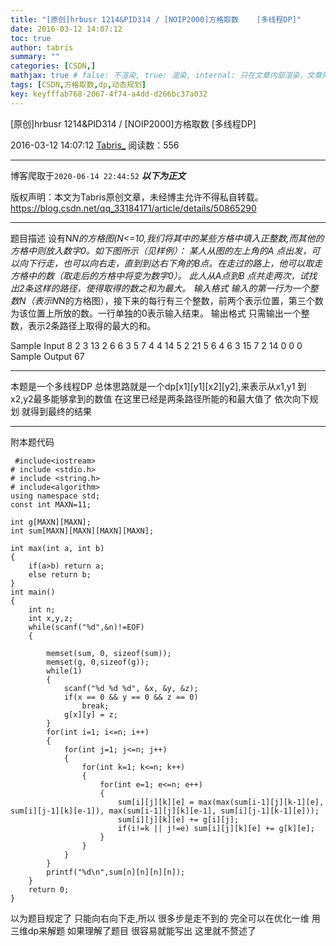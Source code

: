 ```yaml
---
title: "[原创]hrbusr 1214&PID314 / [NOIP2000]方格取数    [多线程DP]"
date: 2016-03-12 14:07:12
toc: true
author: tabris
summary: ""
categories: [CSDN,]
mathjax: true # false: 不渲染, true: 渲染, internal: 只在文章内部渲染，文章列表中不渲染
tags: [CSDN,方格取数,dp,动态规划]
key: keyfffab768-2067-4f74-a4dd-d266bc37a032
---
```


[原创]hrbusr 1214&PID314 / [NOIP2000]方格取数    [多线程DP]

2016-03-12 14:07:12  [Tabris_](https://me.csdn.net/qq_33184171) 阅读数：556

---

博客爬取于`2020-06-14 22:44:52`
***以下为正文***

版权声明：本文为Tabris原创文章，未经博主允许不得私自转载。
https://blog.csdn.net/qq_33184171/article/details/50865290

<!-- more -->

---

题目描述
设有N*N的方格图(N<=10,我们将其中的某些方格中填入正整数,而其他的方格中则放入数字0。如下图所示（见样例）：
某人从图的左上角的A 点出发，可以向下行走，也可以向右走，直到到达右下角的B点。在走过的路上，他可以取走方格中的数（取走后的方格中将变为数字0）。
此人从A点到B 点共走两次，试找出2条这样的路径，使得取得的数之和为最大。
输入格式
输入的第一行为一个整数N（表示N*N的方格图），接下来的每行有三个整数，前两个表示位置，第三个数为该位置上所放的数。一行单独的0表示输入结束。
输出格式
只需输出一个整数，表示2条路径上取得的最大的和。

Sample Input
8
2 3 13
2 6 6
3 5 7
4 4 14
5 2 21
5 6 4
6 3 15
7 2 14
0 0 0
Sample Output
67

------

本题是一个多线程DP
总体思路就是一个dp[x1][y1][x2][y2],来表示从x1,y1 到x2,y2最多能够拿到的数值 在这里已经是两条路径所能的和最大值了  依次向下规划 就得到最终的结果

-------

附本题代码
```
 #include<iostream>
# include <stdio.h>
# include <string.h>
# include<algorithm>
using namespace std;
const int MAXN=11;

int g[MAXN][MAXN];
int sum[MAXN][MAXN][MAXN][MAXN];

int max(int a, int b)
{
    if(a>b) return a;
    else return b;
}
int main()
{
    int n;
    int x,y,z;
    while(scanf("%d",&n)!=EOF)
    {

        memset(sum, 0, sizeof(sum));
        memset(g, 0,sizeof(g));
        while(1)
        {
            scanf("%d %d %d", &x, &y, &z);
            if(x == 0 && y == 0 && z == 0)
                break;
            g[x][y] = z;
        }
        for(int i=1; i<=n; i++)
        {
            for(int j=1; j<=n; j++)
            {
                for(int k=1; k<=n; k++)
                {
                    for(int e=1; e<=n; e++)
                    {
                        sum[i][j][k][e] = max(max(sum[i-1][j][k-1][e], sum[i][j-1][k][e-1]), max(sum[i-1][j][k][e-1], sum[i][j-1][k-1][e]));
                        sum[i][j][k][e] += g[i][j];
                        if(i!=k || j!=e) sum[i][j][k][e] += g[k][e];
                    }
                }
            }
        }
        printf("%d\n",sum[n][n][n][n]);
    }
    return 0;
}

```

以为题目规定了 只能向右向下走,所以 很多步是走不到的
完全可以在优化一维  用三维dp来解题
如果理解了题目 很容易就能写出
这里就不赘述了
